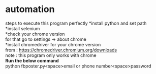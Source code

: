 # automation
steps to execute this program perfectly 
*install python and set path <br>
*install selenium <br>
*check your chrome version  <br>
  for that go to settings -> about chrome <br>
*install chromedriver for your chrome version <br>
from : https://chromedriver.chromium.org/downloads <br>
note : this program only works with chrome   <br>
<b>Run the below command</b><br>
python fbposter.py&lt;space&gt;email or phone number&lt;space&gt;password
